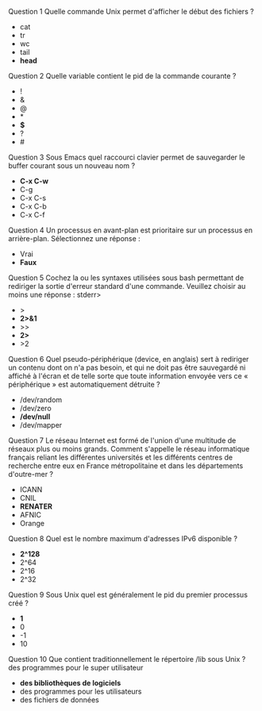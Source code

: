 Question 1
Quelle commande Unix permet d'afficher le début des fichiers ?
+ cat
+ tr
+ wc
+ tail
+ **head**

Question 2
Quelle variable contient le pid de la commande courante ?
+ !
+ &
+ @
+ \*
+ **$**
+ ?
+ \#

Question 3
Sous Emacs quel raccourci clavier permet de sauvegarder le buffer courant sous un nouveau nom ?
+ **C-x C-w**
+ C-g
+ C-x C-s
+ C-x C-b
+ C-x C-f

Question 4
Un processus en avant-plan est prioritaire sur un processus en arrière-plan.
Sélectionnez une réponse :
+ Vrai
+ **Faux**

Question 5
Cochez la ou les syntaxes utilisées sous bash permettant de rediriger la sortie d'erreur standard d'une commande.
Veuillez choisir au moins une réponse :
stderr>
+ \>
+ **2>&1**
+ \>>
+ **2>**
+ \>2

Question 6
Quel pseudo-périphérique (device, en anglais) sert à rediriger un contenu dont on n'a pas besoin, et qui ne doit pas être sauvegardé ni affiché à l'écran et de telle sorte que toute information envoyée vers ce « périphérique » est automatiquement détruite ?
+ /dev/random
+ /dev/zero
+ **/dev/null**
+ /dev/mapper

Question 7
Le réseau Internet est formé de l'union d'une multitude de réseaux plus ou moins grands. Comment s'appelle le réseau informatique français reliant les différentes universités et les différents centres de recherche entre eux en France métropolitaine et dans les départements d'outre-mer ?
+ ICANN
+ CNIL
+ **RENATER**
+ AFNIC
+ Orange

Question 8
Quel est le nombre maximum d'adresses IPv6 disponible ?
+ **2^128**
+ 2^64
+ 2^16
+ 2^32

Question 9
Sous Unix quel est généralement le pid du premier processus créé ?
+ **1**
+ 0
+ -1
+ 10

Question 10
Que contient traditionnellement le répertoire /lib sous Unix ?
des programmes pour le super utilisateur
+ **des bibliothèques de logiciels**
+ des programmes pour les utilisateurs
+ des fichiers de données

